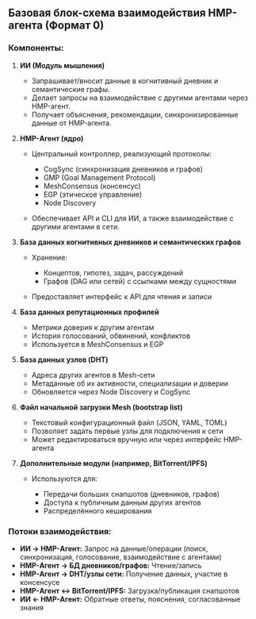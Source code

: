 ## Базовая блок-схема взаимодействия HMP-агента (Формат 0)

### Компоненты:

1. **ИИ (Модуль мышления)**

   * Запрашивает/вносит данные в когнитивный дневник и семантические графы.
   * Делает запросы на взаимодействие с другими агентами через HMP-агент.
   * Получает объяснения, рекомендации, синхронизированные данные от HMP-агента.

2. **HMP-Агент (ядро)**

   * Центральный контроллер, реализующий протоколы:

     * CogSync (синхронизация дневников и графов)
     * GMP (Goal Management Protocol)
     * MeshConsensus (консенсус)
     * EGP (этическое управление)
     * Node Discovery
   * Обеспечивает API и CLI для ИИ, а также взаимодействие с другими агентами в сети.

3. **База данных когнитивных дневников и семантических графов**

   * Хранение:

     * Концептов, гипотез, задач, рассуждений
     * Графов (DAG или сетей) с ссылками между сущностями
   * Предоставляет интерфейс к API для чтения и записи

4. **База данных репутационных профилей**

   * Метрики доверия к другим агентам
   * История голосований, обвинений, конфликтов
   * Используется в MeshConsensus и EGP

5. **База данных узлов (DHT)**

   * Адреса других агентов в Mesh-сети
   * Метаданные об их активности, специализации и доверии
   * Обновляется через Node Discovery и CogSync

6. **Файл начальной загрузки Mesh (bootstrap list)**

   * Текстовый конфигурационный файл (JSON, YAML, TOML)
   * Позволяет задать первые узлы для подключения к сети
   * Может редактироваться вручную или через интерфейс HMP-агента

7. **Дополнительные модули (например, BitTorrent/IPFS)**

   * Используются для:

     * Передачи больших снапшотов (дневников, графов)
     * Доступа к публичным данным других агентов
     * Распределённого кеширования

### Потоки взаимодействия:

* **ИИ → HMP-Агент:** Запрос на данные/операции (поиск, синхронизация, голосование, взаимодействие с агентами)
* **HMP-Агент → БД дневников/графов:** Чтение/запись
* **HMP-Агент → DHT/узлы сети:** Получение данных, участие в консенсусе
* **HMP-Агент ↔ BitTorrent/IPFS:** Загрузка/публикация снапшотов
* **ИИ ← HMP-Агент:** Обратные ответы, пояснения, согласованные знания
